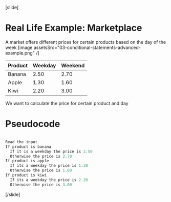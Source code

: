 [slide]
# Real Life Example: Marketplace

A market offers different prices for certain products based on the day of the week
[image assetsSrc="03-conditional-statements-advanced-example.png" /]

| **Product** | **Weekday** | **Weekend**|
| --- | --- | --- |
| Banana| 2.50 | 2.70 |
| Apple |1.30 | 1.60 |
| Kiwi |2.20 | 3.00 |

We want to calculate the price for certain product and day

# Pseudocode

```js

Read the input 
If product is banana
  If it is a weekday the price is 2.50
  Otherwise the price is 2.70
If product is apple
  If its a weekday the price is 1.30
  Otherwise the price is 1.60
If product is kiwi
  If its a weekday the price is 2.20
  Otherwise the price is 3.00

``` 

[/slide]
